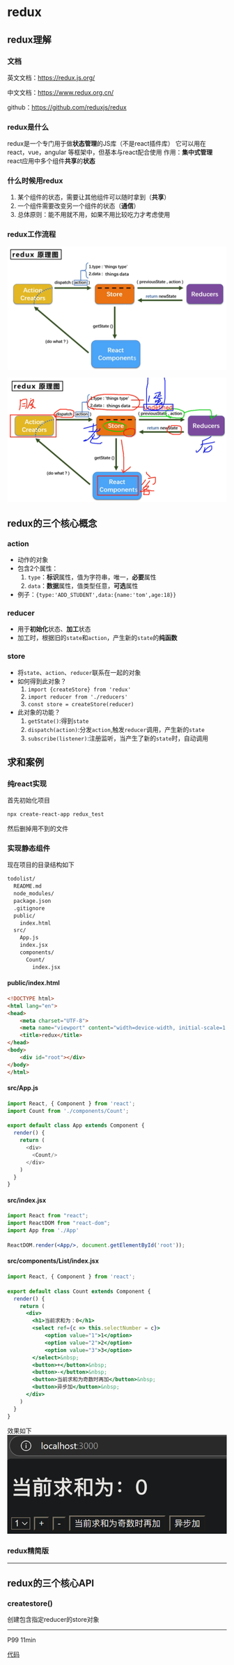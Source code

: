 # redux

## redux理解

### 文档

英文文档：https://redux.js.org/

中文文档：https://www.redux.org.cn/

github：https://github.com/reduxjs/redux

### redux是什么

redux是一个专门用于做**状态管理**的JS库（不是react插件库）
它可以用在 react，vue，angular 等框架中，但基本与react配合使用
作用：**集中式管理**react应用中多个组件**共享**的**状态**

### 什么时候用redux

1. 某个组件的状态，需要让其他组件可以随时拿到（**共享**）
2. 一个组件需要改变另一个组件的状态（**通信**）
3. 总体原则：能不用就不用，如果不用比较吃力才考虑使用

### redux工作流程

![](resources/2024-09-29-22-45-45.png)

![](resources/2024-09-29-23-04-48.png)

## redux的三个核心概念

### action

- 动作的对象
- 包含2个属性：
    1. `type`：**标识**属性，值为字符串，唯一，**必要**属性
    2. `data`：**数据**属性，值类型任意，**可选**属性
- 例子：`{type:'ADD_STUDENT',data:{name:'tom',age:18}}`

### reducer

- 用于**初始化**状态、**加工**状态
- 加工时，根据旧的`state`和`action`，产生新的`state`的**纯函数**

### store

- 将`state`、`action`、`reducer`联系在一起的对象
- 如何得到此对象？
    1. `import {createStore} from 'redux'`
    2. `import reducer from './reducers'`
    3. `const store = createStore(reducer)`
- 此对象的功能？
    1. `getState()`:得到`state`
    2. `dispatch(action)`:分发`action`,触发`reducer`调用，产生新的`state`
    3. `subscribe(listener)`:注册监听，当产生了新的`state`时，自动调用

## 求和案例

### 纯react实现

首先初始化项目
```sh
npx create-react-app redux_test
```
然后删掉用不到的文件

### 实现静态组件

现在项目的目录结构如下
```sh
todolist/
  README.md
  node_modules/
  package.json
  .gitignore
  public/
    index.html
  src/
    App.js
    index.jsx
    components/
      Count/
        index.jsx
```

#### public/index.html

```html
<!DOCTYPE html>
<html lang="en">
<head>
    <meta charset="UTF-8">
    <meta name="viewport" content="width=device-width, initial-scale=1.0">
    <title>redux</title>
</head>
<body>
    <div id="root"></div>
</body>
</html>
```

#### src/App.js

```js
import React, { Component } from 'react';
import Count from './components/Count';

export default class App extends Component {
  render() {
    return (
      <div>
        <Count/>
      </div>
    )
  }
}
```

#### src/index.jsx

```jsx
import React from "react";
import ReactDOM from "react-dom";
import App from './App'

ReactDOM.render(<App/>, document.getElementById('root'));
```

#### src/components/List/index.jsx

```jsx
import React, { Component } from 'react';

export default class Count extends Component {
  render() {
    return (
      <div>
        <h1>当前求和为：0</h1>
        <select ref={c => this.selectNumber = c}>
            <option value="1">1</option>
            <option value="2">2</option>
            <option value="3">3</option>
        </select>&nbsp;
        <button>+</button>&nbsp;
        <button>-</button>&nbsp;
        <button>当前求和为奇数时再加</button>&nbsp;
        <button>异步加</button>&nbsp;
      </div>
    )
  }
}
```

效果如下
![](resources/2024-09-29-23-46-59.png)

### redux精简版



---

## redux的三个核心API

### createstore()

创建包含指定reducer的store对象

























--- 

P99   11min





[代码](https://github.com/xzlaptt/React)
